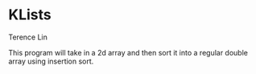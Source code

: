 # KLists
Terence Lin

This program will take in a 2d array and then sort it into a regular double array using insertion sort.
